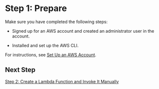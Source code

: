 # Step 1: Prepare<a name="with-userapp-walkthrough-custom-events-deploy"></a>

Make sure you have completed the following steps:

+ Signed up for an AWS account and created an administrator user in the account\. 

+ Installed and set up the AWS CLI\. 

For instructions, see [Set Up an AWS Account](setup.md)\. 

## Next Step<a name="with-userapp-aws-cli-setup-instructions-next-step"></a>

 [Step 2: Create a Lambda Function and Invoke It Manually](with-userapp-walkthrough-custom-events-create-test-function.md) 